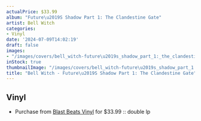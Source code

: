 ```yaml
---
actualPrice: $33.99
album: "Future\u2019S Shadow Part 1: The Clandestine Gate"
artist: Bell Witch
categories:
- Vinyl
date: '2024-07-09T14:02:19'
draft: false
images:
- "/images/covers/bell_witch-future\u2019s_shadow_part_1:_the_clandestine_gate.jpg"
inStock: true
thumbnailImage: "/images/covers/bell_witch-future\u2019s_shadow_part_1:_the_clandestine_gate-thumb.jpg"
title: "Bell Witch - Future\u2019S Shadow Part 1: The Clandestine Gate"
---
```


## Vinyl
* Purchase from [Blast Beats Vinyl](https://blastbeatsvinyl.com/products/bell-witch-future-s-shadow-part-1-the-clandestine-gate-vinyl-double-lp) for $33.99 :: double lp
